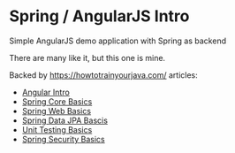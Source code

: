 # Spring / AngularJS Intro
Simple AngularJS demo application with Spring as backend

There are many like it, but this one is mine.

Backed by https://howtotrainyourjava.com/ articles: 
* [Angular Intro](https://howtotrainyourjava.com/2016/09/08/angular-intro/)
* [Spring Core Basics](https://howtotrainyourjava.com/2017/02/23/spring-core-basics/)
* [Spring Web Basics](https://howtotrainyourjava.com/2017/03/09/spring-web-basics/)
* [Spring Data JPA Bascis](https://howtotrainyourjava.com/2017/03/16/spring-data-jpa-basics/)
* [Unit Testing Basics](https://howtotrainyourjava.com/2017/03/23/unit-testing-basics/)
* [Spring Security Basics](https://howtotrainyourjava.com/2017/03/30/spring-security-basics/)
